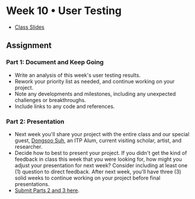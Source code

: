 # Week 10 • User Testing

- [Class
  Slides](https://drive.google.com/drive/folders/1CJBvOWjvRA19uFPxTAXgoDglkHBmJadJ?usp=sharing)

## Assignment

### Part 1: Document and Keep Going

- Write an analysis of this week's user testing results.
- Rework your priority list as needed, and continue working on your project.
- Note any developments and milestones, including any unexpected challenges or
  breakthroughs.
- Include links to any code and references.

### Part 2: Presentation

- Next week you'll share your project with the entire class and our special
  guest, [Dongsoo
  Suh](https://tisch.nyu.edu/itp/events/spring-2023/itp-ima-thursday-night-talk-suh-dongsoo),
  an ITP Alum, current visiting scholar, artist, and researcher.
- Decide how to best to present your project. If you didn't get the kind of feedback in class this week 
  that you were looking for, how might you adjust your presentation for next week? Consider including
  at least one (1) question to direct feedback. After next week, you'll have three (3) solid weeks to 
  continue working on your project before final presentations.
- [Submit Parts 2 and 3 here](https://forms.gle/5AgRQUsAeUj8mVNTA).
